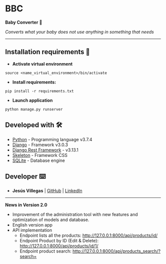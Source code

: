 # **BBC**
**Baby Converter** 📌

*Converts what your baby does not use anything in something that needs*

----

## Installation requirements 🔧

* **Activate virtual environment**
```
source <name_virtual_environment>/bin/activate
```

* **Install requirements:**
```
pip install -r requirements.txt
```
* **Launch application**
```
python manage.py runserver
```

## Developed with  🛠️

* [Python](https://www.python.org/) - Programming language v3.7.4
* [Django](https://www.djangoproject.com/) - Framework v3.0.3
* [Django Rest Framework](https://www.django-rest-framework.org/) - v3.13.1
* [Skeleton](http://getskeleton.com/) - Framework CSS
* [SQLite](https://www.sqlite.org/index.html) - Database engine

## Developer ⌨️

* **Jesús Villegas** | [GitHub](https://github.com/jvncode) | [LinkedIn](https://www.linkedin.com/in/jesus-villegas/)

-----
**News in Version 2.0**
* Improvement of the administration tool with new features and optimization of models and database.
* English version app
* API implementation
    - Endpoint lists all the products: http://127.0.0.1:8000/api/products/id/
    - Endpoint Product by ID (Edit & Delete): http://127.0.0.1:8000/api/products/id/1/
    - Endpoint product search: http://127.0.0.1:8000/api/products_search/?search=


